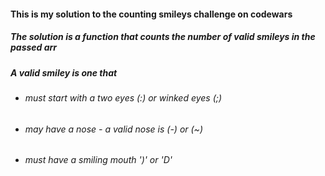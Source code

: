 #### This is my solution to the counting smileys challenge on codewars

##### The solution is a function that counts the number of valid smileys in the passed arr
##### A valid smiley is one that

* ###### must start with a two eyes (:) or winked eyes (;)

* ###### may have a nose - a valid nose is (-) or (~)

* ###### must have a smiling mouth ')' or 'D'